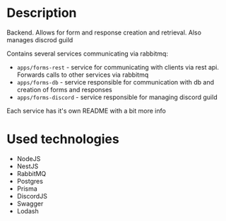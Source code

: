# Description

Backend. Allows for form and response creation and retrieval. Also manages discrod guild 

Contains several services communicating via rabbitmq:
- ```apps/forms-rest``` - service for communicating with clients via rest api. Forwards calls to other services via rabbitmq
- ```apps/forms-db``` - service responsible for communication with db and creation of forms and responses
- ```apps/forms-discord``` - service responsible for managing discord guild

Each service has it's own README with a bit more info

# Used technologies

- NodeJS
- NestJS
- RabbitMQ
- Postgres
- Prisma
- DiscordJS
- Swagger
- Lodash
